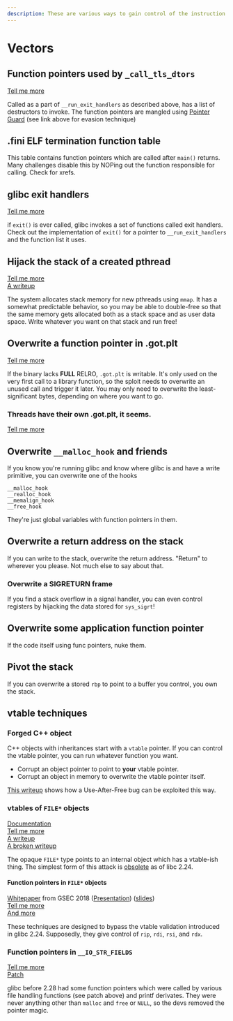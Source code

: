 ```yaml
---
description: These are various ways to gain control of the instruction pointer.
---
```


# Vectors

## Function pointers used by `_call_tls_dtors`

[Tell me more](https://m101.github.io/binholic/2017/05/20/notes-on-abusing-exit-handlers.html)

Called as a part of `__run_exit_handlers` as described above, has a list of destructors to invoke. The function pointers are mangled using [Pointer Guard](https://sourceware.org/glibc/wiki/PointerEncryption) \(see link above for evasion technique\)

## .fini ELF termination function table

This table contains function pointers which are called after `main()` returns. Many challenges disable this by NOPing out the function responsible for calling. Check for xrefs.

## glibc exit handlers

[Tell me more](https://m101.github.io/binholic/2017/05/20/notes-on-abusing-exit-handlers.html)

if `exit()` is ever called, glibc invokes a set of functions called exit handlers. Check out the implementation of `exit()` for a pointer to `__run_exit_handlers` and the function list it uses.

## Hijack the stack of a created pthread

[Tell me more](http://tukan.farm/2016/07/27/munmap-madness/)  
[A writeup](https://blog.dragonsector.pl/2017/03/0ctf-2017-uploadcenter-pwn-523.html)

The system allocates stack memory for new pthreads using `mmap`. It has a somewhat predictable behavior, so you may be able to double-free so that the same memory gets allocated both as a stack space and as user data space. Write whatever you want on that stack and run free!

## Overwrite a function pointer in .got.plt

[Tell me more](https://systemoverlord.com/2017/03/19/got-and-plt-for-pwning.html)

If the binary lacks **FULL** RELRO, `.got.plt` is writable. It's only used on the very first call to a library function, so the sploit needs to overwrite an unused call and trigger it later. You may only need to overwrite the least-significant bytes, depending on where you want to go.

### Threads have their own .got.plt, it seems.

[Tell me more](https://ctftime.org/writeup/18768)

## Overwrite `__malloc_hook` and friends

If you know you're running glibc and know where glibc is and have a write primitive, you can overwrite one of the hooks

```text
__malloc_hook
__realloc_hook
__memalign_hook
__free_hook
```

They're just global variables with function pointers in them.

## Overwrite a return address on the stack

If you can write to the stack, overwrite the return address. "Return" to wherever you please. Not much else to say about that.

### Overwrite a SIGRETURN frame

If you find a stack overflow in a signal handler, you can even control registers by hijacking the data stored for `sys_sigrt`!

## Overwrite some application function pointer

If the code itself using func pointers, nuke them.

## Pivot the stack

If you can overwrite a stored `rbp` to point to a buffer you control, you own the stack.

## vtable techniques

### Forged C++ object

C++ objects with inheritances start with a `vtable` pointer. If you can control the vtable pointer, you can run whatever function you want.

* Corrupt an object pointer to point to **your** vtable pointer.
* Corrupt an object in memory to overwrite the vtable pointer itself.

[This writeup](https://gist.github.com/farazsth98/19cc2268311e248502168b1eb52502f9) shows how a Use-After-Free bug can be exploited this way.

### vtables of `FILE*` objects

[Documentation](https://sourceware.org/glibc/wiki/LibioVtables)  
[Tell me more](https://github.com/mehQQ/public_writeup/tree/master/0ctf2017/engineOnline)  
[A writeup](https://ctftime.org/writeup/18765)  
[A broken writeup](https://blog.jsec.xyz/ctf-write-up/2021/01/03/TetCTF-babyformat-write-up.html)

The opaque `FILE*` type points to an internal object which has a vtable-ish thing. The simplest form of this attack is [obsolete](https://seb-sec.github.io/2020/04/29/file_exploitation.html) as of libc 2.24.

#### Function pointers in `FILE*` objects

[Whitepaper](https://gsec.hitb.org/materials/sg2018/WHITEPAPERS/FILE%20Structures%20-%20Another%20Binary%20Exploitation%20Technique%20-%20An-Jie%20Yang.pdf) from GSEC 2018 \([Presentation](https://gsec.hitb.org/sg2018/sessions/file-structures-another-binary-exploitation-technique/)\) \([slides](https://www.slideshare.net/AngelBoy1/play-with-file-structure-yet-another-binary-exploit-technique)\)  
[Tell me more](https://dhavalkapil.com/blogs/FILE-Structure-Exploitation/)  
[And more](https://seb-sec.github.io/2020/04/29/file_exploitation.html)

These techniques are designed to bypass the vtable validation introduced in glibc 2.24. Supposedly, they give control of `rip`, `rdi`, `rsi`, and `rdx`.

### Function pointers in `__IO_STR_FIELDS`

[Tell me more](https://sourceware.org/bugzilla/show_bug.cgi?id=23236)  
[Patch](https://github.com/bminor/glibc/commit/4e8a6346cd3da2d88bbad745a1769260d36f2783#diff-379a18f5e20efd52728e4cff64ba0f11a3b17e80f935902205e073e0b0baa141)

glibc before 2.28 had some function pointers which were called by various file handling functions \(see patch above\) and printf derivates. They were never anything other than `malloc` and `free` or `NULL`, so the devs removed the pointer magic.

